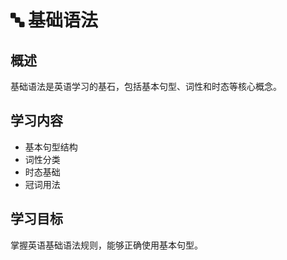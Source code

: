 # 🔤 基础语法

## 概述

基础语法是英语学习的基石，包括基本句型、词性和时态等核心概念。

## 学习内容

- 基本句型结构
- 词性分类
- 时态基础
- 冠词用法

## 学习目标

掌握英语基础语法规则，能够正确使用基本句型。
